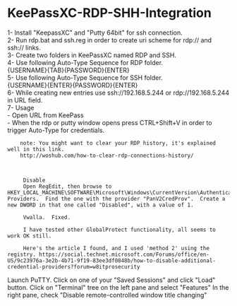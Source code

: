 # KeePassXC-RDP-SHH-Integration
1- Install "KeepassXC" and "Putty 64bit" for ssh connection.   
2- Run rdp.bat and ssh.reg in order to create uri scheme for rdp:// and ssh:// links.   
3- Create two folders in KeePassXC named RDP and SSH.   
4- Use following Auto-Type Sequence for RDP folder.   
   {USERNAME}{TAB}{PASSWORD}{ENTER}   
5- Use following Auto-Type Sequence for SSH folder.   
   {USERNAME}{ENTER}{PASSWORD}{ENTER}   
6- While creating new entries use ssh://192.168.5.244 or rdp://192.168.5.244 in URL field.   
7- Usage     
       - Open URL from KeePass    
       - When the rdp or putty window opens press CTRL+Shift+V in order to trigger Auto-Type for credentials.   
    
         
        note: You might want to clear your RDP history, it's explained well in this link.  
        http://woshub.com/how-to-clear-rdp-connections-history/


         
         Disable 
         Open RegEdit, then browse to HKEY_LOCAL_MACHINE\SOFTWARE\Microsoft\Windows\CurrentVersion\Authentication\Credential Providers.  Find the one with the provider "PanV2CredProv".  Create a new DWORD in that one called "Disabled", with a value of 1.

         Vwalla.  Fixed.

         I have tested other GlobalProtect functionality, all seems to work OK still.

         Here's the article I found, and I used 'method 2' using the registry. https://social.technet.microsoft.com/Forums/office/en-US/9c23976a-3e2b-4b71-9f19-83ee3df0848b/how-to-disable-additional-credential-providers?forum=w8itprosecurity



Launch PuTTY.
Click on one of your "Saved Sessions" and click "Load" button.
Click on "Terminal" tree on the left pane and select "Features"
In the right pane, check "Disable remote-controlled window title changing"
